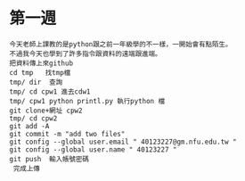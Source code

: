 # 第一週
    今天老師上課教的是python跟之前一年級學的不一樣，一開始會有點陌生。
    不過我今天也學到了許多指令跟資料的遠端跟進端。
    把資料傳上來github
    cd tmp   找tmp檔
    tmp/ dir  查詢
    tmp/ cd cpw1 進去cdw1
    tmp/ cpw1 python printl.py 執行python 檔
    git clone+網址 cpw2
    tmp/ cd cpw2
    git add -A
    git commit -m "add two files"
    git config --global user.email " 40123227@gm.nfu.edu.tw "
    git config --global user.name " 40123227 "
    git push  輸入帳號密碼
     完成上傳
